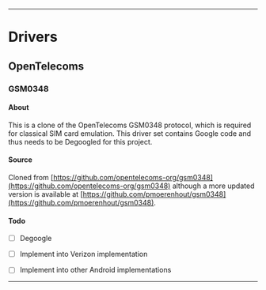 
***

# Drivers

## OpenTelecoms

### GSM0348

#### About

This is a clone of the OpenTelecoms GSM0348 protocol, which is required for classical SIM card emulation. This driver set contains Google code and thus needs to be Degoogled for this project.

#### Source

Cloned from [https://github.com/opentelecoms-org/gsm0348](https://github.com/opentelecoms-org/gsm0348) although a more updated version is available at [https://github.com/pmoerenhout/gsm0348](https://github.com/pmoerenhout/gsm0348).

#### Todo

- [ ] Degoogle

- [ ] Implement into Verizon implementation

- [ ] Implement into other Android implementations

***
